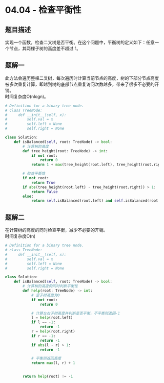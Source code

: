 # 04.04 - 检查平衡性

## 题目描述
实现一个函数，检查二叉树是否平衡。在这个问题中，平衡树的定义如下：任意一个节点，其两棵子树的高度差不超过 1。


## 题解一
此方法会遍历整棵二叉树，每次遍历时计算当前节点的高度，树的下部分节点高度被多次重复计算，即越到树的底部节点重复访问次数越多，带来了很多不必要的开销。  
时间复杂度O(nlogn)。
```python
# Definition for a binary tree node.
# class TreeNode:
#     def __init__(self, x):
#         self.val = x
#         self.left = None
#         self.right = None

class Solution:
    def isBalanced(self, root: TreeNode) -> bool:
        # 计算树的高度
        def tree_height(root: TreeNode) -> int:
            if not root:
                return 0
            return 1 + max(tree_height(root.left), tree_height(root.right))

        # 检查平衡性
        if not root:
            return True
        if abs(tree_height(root.left) - tree_height(root.right)) > 1:
            return False
        else:
            return self.isBalanced(root.left) and self.isBalanced(root.right)
```

## 题解二
在计算树的高度的同时检查平衡，减少不必要的开销。  
时间复杂度O(n)
```python
# Definition for a binary tree node.
# class TreeNode:
#     def __init__(self, x):
#         self.val = x
#         self.left = None
#         self.right = None

class Solution:
    def isBalanced(self, root: TreeNode) -> bool:
        # 计算树的高度的同时判断平衡性
        def help(root: TreeNode) -> int:
            # 空子树高度为0
            if not root:
                return 0

            # 计算左右子树高度并判断是否平衡，不平衡则返回-1
            l = help(root.left)
            if l == -1:
                return -1
            r = help(root.right)
            if r == -1:
                return -1
            if abs(l - r) > 1:
                return -1

            # 平衡则返回高度
            return max(l, r) + 1
            

        return help(root) != -1
```